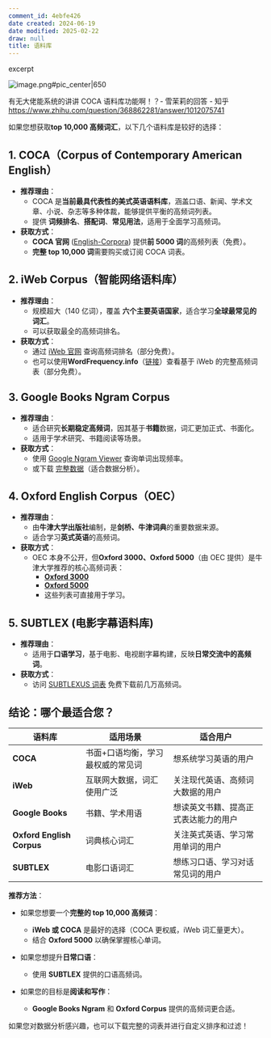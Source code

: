```yaml
---
comment_id: 4ebfe426
date created: 2024-06-19
date modified: 2025-02-22
draw: null
title: 语料库
---
```

excerpt

<!-- more -->

![image.png#pic_center|650](https://imagehosting4picgo.oss-cn-beijing.aliyuncs.com/imagehosting/fix-dir%2Fpicgo%2Fpicgo-clipboard-images%2F2024%2F06%2F19%2F15-04-18-a976d5e497fb79ab05d6c9a2429b23c7-20240619150417-b6ae37.png)

有无大佬能系统的讲讲 COCA 语料库功能啊！？- 雪茉莉的回答 - 知乎  
https://www.zhihu.com/question/368862281/answer/1012075741

如果您想获取**top 10,000 高频词汇**，以下几个语料库是较好的选择：

## 1. **COCA（Corpus of Contemporary American English）**

- **推荐理由**：
    - COCA 是**当前最具代表性的美式英语语料库**，涵盖口语、新闻、学术文章、小说、杂志等多种体裁，能够提供平衡的高频词列表。
    - 提供 **词频排名**、**搭配词**、**常见用法**，适用于全面学习高频词。
- **获取方式**：
    - **COCA 官网** ([English-Corpora](https://www.english-corpora.org/coca/)) 提供**前 5000 词**的高频列表（免费）。
    - **完整 top 10,000 词**需要购买或订阅 COCA 词表。

## 2. **iWeb Corpus（智能网络语料库）**

- **推荐理由**：
    - 规模超大（140 亿词），覆盖 **六个主要英语国家**，适合学习**全球最常见的词汇**。
    - 可以获取最全的高频词排名。
- **获取方式**：
    - 通过 [iWeb 官网](https://www.english-corpora.org/iweb/) 查询高频词排名（部分免费）。
    - 也可以使用**WordFrequency.info**（[链接](https://www.wordfrequency.info/)）查看基于 iWeb 的完整高频词表（部分免费）。

## 3. **Google Books Ngram Corpus**

- **推荐理由**：
    - 适合研究**长期稳定高频词**，因其基于**书籍**数据，词汇更加正式、书面化。
    - 适用于学术研究、书籍阅读等场景。
- **获取方式**：
    - 使用 [Google Ngram Viewer](https://books.google.com/ngrams) 查询单词出现频率。
    - 或下载 [完整数据](https://storage.googleapis.com/books/ngrams/books/datasetsv3.html)（适合数据分析）。

## 4. **Oxford English Corpus（OEC）**

- **推荐理由**：
    - 由**牛津大学出版社**编制，是**剑桥、牛津词典**的重要数据来源。
    - 适合学习**英式英语**的高频词。
- **获取方式**：
    - OEC 本身不公开，但**Oxford 3000、Oxford 5000**（由 OEC 提供）是牛津大学推荐的核心高频词表：
        - **[Oxford 3000](https://www.oxfordlearnersdictionaries.com/wordlists/oxford3000/)**
        - **[Oxford 5000](https://www.oxfordlearnersdictionaries.com/wordlists/oxford5000/)**
        - 这些列表可直接用于学习。

## 5. **SUBTLEX (电影字幕语料库)**

- **推荐理由**：
    - 适用于**口语学习**，基于电影、电视剧字幕构建，反映**日常交流中的高频词**。
- **获取方式**：
    - 访问 [SUBTLEXUS 词表](https://www.ugent.be/pp/experimentele-psychologie/en/research/subtlexus) 免费下载前几万高频词。

## 结论：哪个最适合您？

|语料库|适用场景|适合用户|
|---|---|---|
|**COCA**|书面+口语均衡，学习最权威的常见词|想系统学习英语的用户|
|**iWeb**|互联网大数据，词汇使用广泛|关注现代英语、高频词大数据的用户|
|**Google Books**|书籍、学术用语|想读英文书籍、提高正式表达能力的用户|
|**Oxford English Corpus**|词典核心词汇|关注英式英语、学习常用单词的用户|
|**SUBTLEX**|电影口语词汇|想练习口语、学习对话常见词的用户|

**推荐方法**：

- 如果您想要一个**完整的 top 10,000 高频词**：
    
    - **iWeb 或 COCA** 是最好的选择（COCA 更权威，iWeb 词汇量更大）。
    - 结合 **Oxford 5000** 以确保掌握核心单词。
- 如果您想提升**日常口语**：
    
    - 使用 **SUBTLEX** 提供的口语高频词。
- 如果您的目标是**阅读和写作**：
    
    - **Google Books Ngram** 和 **Oxford Corpus** 提供的高频词更合适。

如果您对数据分析感兴趣，也可以下载完整的词表并进行自定义排序和过滤！
